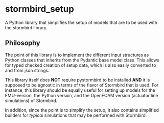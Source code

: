 # stormbird_setup
A Python library that simplifies the setup of models that are to be used with the stormbird library. 

## Philosophy
The point of this library is to implement the different input structures as Python classes that inherits from the Pydantic base model class. This allows for typed checked creation of setup data, which is also easily converted to and from json strings. 

This library itself does **NOT** require pystormbird to be installed **AND** it is supposed to be agnostic in terms of the flavor of Stormbird that is used. For instance, this library should be equally useful for setting up models for the FMU-version, the Python version, and the OpenFOAM version (actuator line simulations) of Stormbird.

In addition, since the point is to simplify the setup, it also contains simplified builders for *typical* simulations that may be performed with Stormbird.

